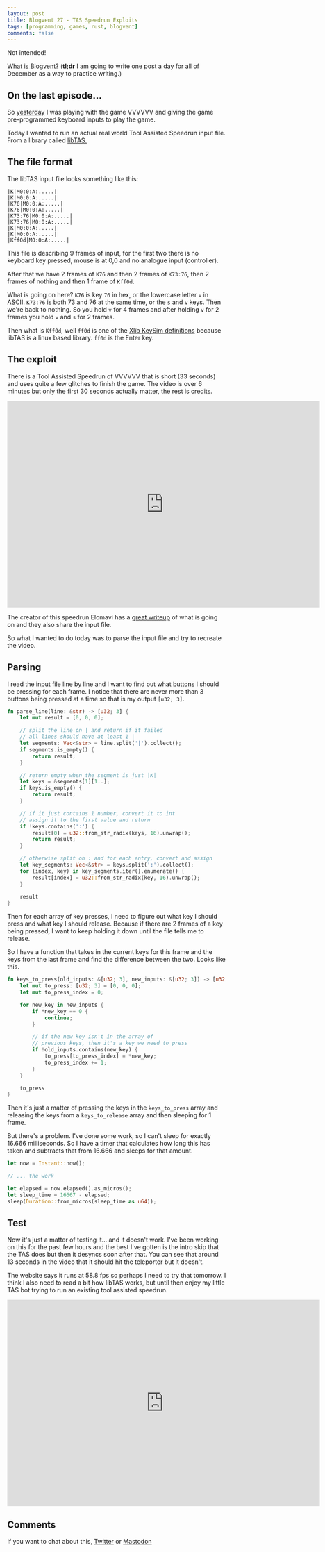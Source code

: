 ```yaml
---
layout: post
title: Blogvent 27 - TAS Speedrun Exploits
tags: [programming, games, rust, blogvent]
comments: false
---
```


Not intended!

[What is Blogvent?](/2022-11-27-blogvent-calendar/) (**tl;dr** I am going to write one post a day for all of December as a way to practice writing.)

## On the last episode...

So [yesterday](/2022-12-26-tool-assisted-speedruns/) I was playing with the game VVVVVV and giving the game pre-programmed keyboard inputs to play the game.

Today I wanted to run an actual real world Tool Assisted Speedrun input file. From a library called [libTAS.](https://github.com/clementgallet/libTAS)

## The file format

The libTAS input file looks something like this:

```
|K|M0:0:A:.....|
|K|M0:0:A:.....|
|K76|M0:0:A:.....|
|K76|M0:0:A:.....|
|K73:76|M0:0:A:.....|
|K73:76|M0:0:A:.....|
|K|M0:0:A:.....|
|K|M0:0:A:.....|
|Kff0d|M0:0:A:.....|
```

This file is describing 9 frames of input, for the first two there is no keyboard key pressed, mouse is at 0,0 and no analogue input (controller).

After that we have 2 frames of `K76` and then 2 frames of `K73:76`, then 2 frames of nothing and then 1 frame of `Kff0d`.

What is going on here? `K76` is key `76` in hex, or the lowercase letter `v` in ASCII. `K73:76` is both 73 and 76 at the same time, or the `s` and `v` keys. Then we're back to nothing. So you hold `v` for 4 frames and after holding `v` for 2 frames you hold `v` and `s` for 2 frames.

Then what is `Kff0d`, well `ff0d` is one of the [Xlib KeySim definitions](https://www.cl.cam.ac.uk/~mgk25/ucs/keysymdef.h) because libTAS is a linux based library. `ff0d` is the Enter key.

## The exploit

There is a Tool Assisted Speedrun of VVVVVV that is short (33 seconds) and uses quite a few glitches to finish the game. The video is over 6 minutes but only the first 30 seconds actually matter, the rest is credits.

<iframe src="https://www.youtube.com/embed/4NLI8lS3E48" frameborder="0" allowfullscreen style="position: relative; top: 0; left: 0; width: 720px; height: 476px"></iframe>

The creator of this speedrun Elomavi has a [great writeup](https://tasvideos.org/7329S) of what is going on and they also share the input file. 

So what I wanted to do today was to parse the input file and try to recreate the video.

## Parsing

I read the input file line by line and I want to find out what buttons I should be pressing for each frame. I notice that there are never more than 3 buttons being pressed at a time so that is my output `[u32; 3]`.

```rust
fn parse_line(line: &str) -> [u32; 3] {
    let mut result = [0, 0, 0];

    // split the line on | and return if it failed
    // all lines should have at least 1 |
    let segments: Vec<&str> = line.split('|').collect();
    if segments.is_empty() {
        return result;
    }

    // return empty when the segment is just |K|
    let keys = &segments[1][1..];
    if keys.is_empty() {
        return result;
    }

    // if it just contains 1 number, convert it to int
    // assign it to the first value and return
    if !keys.contains(':') {
        result[0] = u32::from_str_radix(keys, 16).unwrap();
        return result;
    }

    // otherwise split on : and for each entry, convert and assign
    let key_segments: Vec<&str> = keys.split(':').collect();
    for (index, key) in key_segments.iter().enumerate() {
        result[index] = u32::from_str_radix(key, 16).unwrap();
    }

    result
}
```

Then for each array of key presses, I need to figure out what key I should press and what key I should release. Because if there are 2 frames of a key being pressed, I want to keep holding it down until the file tells me to release.

So I have a function that takes in the current keys for this frame and the keys from the last frame and find the difference between the two. Looks like this.

```rust
fn keys_to_press(old_inputs: &[u32; 3], new_inputs: &[u32; 3]) -> [u32; 3] {
    let mut to_press: [u32; 3] = [0, 0, 0];
    let mut to_press_index = 0;

    for new_key in new_inputs {
        if *new_key == 0 {
            continue;
        }

        // if the new key isn't in the array of
        // previous keys, then it's a key we need to press
        if !old_inputs.contains(new_key) {
            to_press[to_press_index] = *new_key;
            to_press_index += 1;
        }
    }

    to_press
}
```

Then it's just a matter of pressing the keys in the `keys_to_press` array and releasing the keys from a `keys_to_release` array and then sleeping for 1 frame.

But there's a problem. I've done some work, so I can't sleep for exactly 16.666 milliseconds. So I have a timer that calculates how long this has taken and subtracts that from 16.666 and sleeps for that amount.

```rust
let now = Instant::now();

// ... the work

let elapsed = now.elapsed().as_micros();
let sleep_time = 16667 - elapsed;
sleep(Duration::from_micros(sleep_time as u64));
```

## Test

Now it's just a matter of testing it... and it doesn't work. I've been working on this for the past few hours and the best I've gotten is the intro skip that the TAS does but then it desyncs soon after that. You can see that around 13 seconds in the video that it should hit the teleporter but it doesn't.

The website says it runs at 58.8 fps so perhaps I need to try that tomorrow. I think I also need to read a bit how libTAS works, but until then enjoy my little TAS bot trying to run an existing tool assisted speedrun.

<iframe src="https://www.youtube.com/embed/qUxbCnMm03A" frameborder="0" allowfullscreen style="position: relative; top: 0; left: 0; width: 720px; height: 476px"></iframe>

## Comments

If you want to chat about this, [Twitter](https://twitter.com/olafurw/status/1607800081494802434) or [Mastodon](https://mastodon.social/@olafurw/109586965817494462)